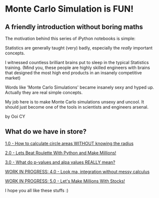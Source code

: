 # Monte Carlo Simulation is FUN!

## A friendly introduction without boring maths

The motivation behind this series of iPython notebooks is simple:

Statistics are generally taught (very) badly, especially the *really* important concepts.

I witnessed countless brilliant brains put to sleep in the typical Statistics training. (Mind you, these people are highly skilled engineers with brains that designed the most high end products in an insanely competitive market)

Words like 'Monte Carlo Simulations' became insanely sexy and hyped up. Actually they are real simple concepts.

My job here is to make Monte Carlo simulations unsexy and uncool. It should just become one of the tools in scientists and engineers arsenal.

by Ooi CY

## What do we have in store?

[1.0 - How to calculate circle areas WITHOUT knowing the radius](./1-0-Estimating-a-circles-area.ipynb)

[2.0 - Lets Beat Roulette With Python and Make Millions!](./2-0-Lets-Beat-Roulette-With-Python-and-Make-Millions.ipynb)

[3.0 - What do p-values and alpa values REALLY mean?](./3-0-Explaining-the-REAL-meaning-of-p-value.ipynb)

[WORK IN PROGRESS: 4.0 - Look ma, integration without messy calculus](./4-0-Monte-Carlo-Integration.ipynb)

[WORK IN PROGRESS: 5.0 - Let's Make Millions With Stocks!](./5-0-Lets-Make-Millions-With-Stocks.ipynb)

I hope you all like these stuffs :)
